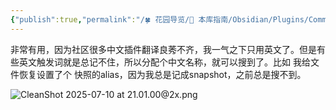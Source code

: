 ```yaml
---
{"publish":true,"permalink":"/🍀 花园导览/🧰 本库指南/Obsidian/Plugins/Command Alias.md","created":"2025-06-06","modified":"2025-07-10","tags":["obsidian插件"],"cssclasses":""}
---
```



非常有用，因为社区很多中文插件翻译良莠不齐，我一气之下只用英文了。但是有些英文触发词就是总记不住，所以分配个中文名称，就可以搜到了。比如 我给文件恢复设置了个 快照的alias，因为我总是记成snapshot，之前总是搜不到。

![CleanShot 2025-07-10 at 21.01.00@2x.png](https://pub-pic.oldwinter.top/2025/07/86b4ac4d786553d298cec947962656f2.png)
